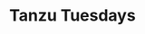 ---
title: "Tanzu Tuesdays"
type: "tv-show"
streaming: "twitch"
id: "tanzu-tuesdays"
image: "/images/tv/shows/tanzu-tuesdays.png"
og_image: "/images/og/TanzuTV-Tuesdays.png"
weight: 1
# Text that appears on show index page under show name
description: See live demos of modern application development technologies.
# Text that appears highlighted in green on show index page above show name
teaser: Live Every Tuesday at 1pm PT
# Text that shows on show page under show name
subheader: Live demos on Twitch, every Tuesday at 1pm PT.
# Any content below here shows up above episode index
menu:
    main:
        parent: "tv"
        weight: 2
---